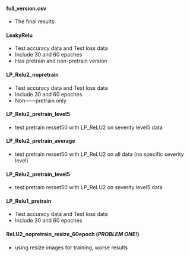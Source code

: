 #### full_version.csv
  * The final results

#### LeakyRelu
  * Test accuracy data and Test loss data
  * Include 30 and 60 epoches
  * Has pretrain and non-pretrain version

#### LP_Relu2_nopretrain
  * Test accuracy data and Test loss data
  * Include 30 and 60 epoches
  * Non——pretrain only
  
#### LP_Relu2_pretrain_level5
  * test pretrain resset50 with LP_ReLU2 on severity level5 data
  
#### LP_Relu2_pretrain_average
  * test pretrain resset50 with LP_ReLU2 on all data (no specific severity level)
  
#### LP_Relu2_pretrain_level5
  * test pretrain resset50 with LP_ReLU2 on severity level5 data

#### LP_Relu1_pretrain
  * Test accuracy data and Test loss data
  * Include 30 and 60 epoches
  
#### ReLU2_nopretrain_resize_60epoch (***PROBLEM ONE!***)
  * using resize images for training, worse results
  
